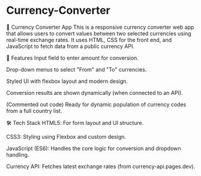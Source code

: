 # Currency-Converter
💱 Currency Converter App
This is a responsive currency converter web app that allows users to convert values between two selected currencies using real-time exchange rates. It uses HTML, CSS for the front end, and JavaScript to fetch data from a public currency API.

🌟 Features
Input field to enter amount for conversion.

Drop-down menus to select "From" and "To" currencies.

Styled UI with flexbox layout and modern design.

Conversion results are shown dynamically (when connected to an API).

(Commented out code) Ready for dynamic population of currency codes from a full country list.

🛠️ Tech Stack
HTML5: For form layout and UI structure.

CSS3: Styling using Flexbox and custom design.

JavaScript (ES6): Handles the core logic for conversion and dropdown handling.

Currency API: Fetches latest exchange rates (from currency-api.pages.dev).

